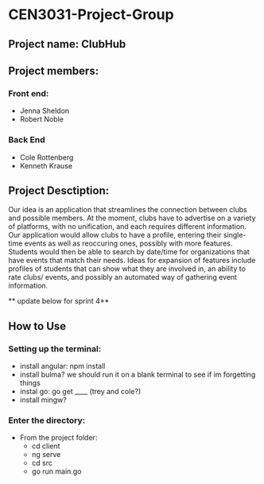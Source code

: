 # CEN3031-Project-Group
## Project name: ClubHub
## Project members:
### Front end:
 - Jenna Sheldon 
-  Robert Noble
### Back End
- Cole Rottenberg
- Kenneth Krause
## Project Desctiption:
Our idea is an application that streamlines the connection between clubs and possible members. At the moment, clubs have to advertise on a variety of platforms, with no unification, and each requires different information.  Our application would allow clubs to have a profile, entering their single-time events as well as reoccuring ones, possibly with more features. Students would then be able to search by date/time for organizations that have events that match their needs. 
Ideas for expansion of features include profiles of students that can show what they are involved in, an ability to rate clubs/ events, and possibly an automated way of gathering event information.

** update below for sprint 4**
## How to Use
### Setting up the terminal:
- install angular: npm install
- install bulma? we should run it on a blank terminal to see if im forgetting things
- instal go: go get ____ (trey and cole?)
- install mingw?

### Enter the directory:
- From the project folder:
   - cd client
   - ng serve
   - cd src
   - go run main.go
